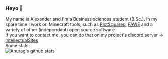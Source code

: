 ### Heyo :wave:

My name is Alexander and I'm a Business sciences student (B.Sc.). In my spare time I work on Minecraft tools, such as [PlotSquared](https://github.com/IntellectualSites/PlotSquared), [FAWE](https://github.com/IntellectualSites/FastAsyncWorldEdit) and a variety of other (independant) open source software.
<br>
If you want to contact me, you can do that on my project's discord server -> [IntellectualSites](https://discord.gg/KxkjDVg)
<br>
Some stats:
<br>
![Anurag's github stats](https://github-readme-stats.vercel.app/api?username=N0tMyFaultOG&show_icons=true&theme=tokyonight&hide=stars)

